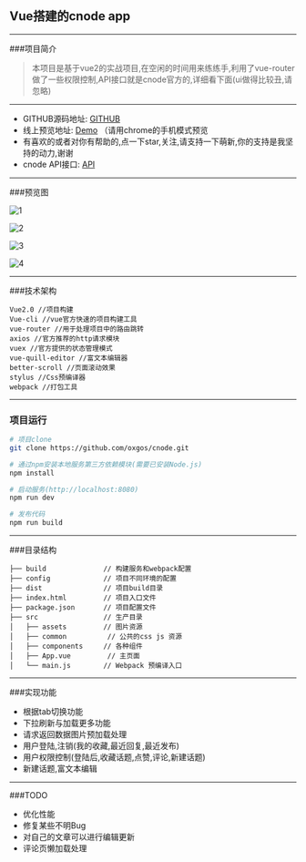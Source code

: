 ## Vue搭建的cnode app
-----
###项目简介
>本项目是基于vue2的实战项目,在空闲的时间用来练练手,利用了vue-router做了一些权限控制,API接口就是cnode官方的,详细看下面(ui做得比较丑,请忽略)

****

- GITHUB源码地址:  [GITHUB](https://github.com/oxgos/cnode)
- 线上预览地址: [Demo](https://oxgos.github.io/cnode/dist/#/) （请用chrome的手机模式预览
- 有喜欢的或者对你有帮助的,点一下star,关注,请支持一下萌新,你的支持是我坚持的动力,谢谢
- cnode API接口: [API](https://cnodejs.org/api)

****
###预览图

![1](https://github.com/oxgos/cnode/blob/master/screenshot/screen1.jpg?raw=true)

![2](https://github.com/oxgos/cnode/blob/master/screenshot/screen2.jpg?raw=true)

![3](https://github.com/oxgos/cnode/blob/master/screenshot/screen3.jpg?raw=true)

![4](https://github.com/oxgos/cnode/blob/master/screenshot/screen4.jpg?raw=true)
****
###技术架构
```
Vue2.0 //项目构建
Vue-cli //vue官方快速的项目构建工具
vue-router //用于处理项目中的路由跳转
axios //官方推荐的http请求模块
vuex //官方提供的状态管理模式
vue-quill-editor //富文本编辑器
better-scroll //页面滚动效果
stylus //Css预编译器
webpack //打包工具
```
****

### 项目运行

``` bash
# 项目clone
git clone https://github.com/oxgos/cnode.git

# 通过npm安装本地服务第三方依赖模块(需要已安装Node.js)
npm install

# 启动服务(http://localhost:8080)
npm run dev

# 发布代码
npm run build

```
****

###目录结构
```
├── build              // 构建服务和webpack配置
├── config             // 项目不同环境的配置
├── dist               // 项目build目录
├── index.html         // 项目入口文件
├── package.json       // 项目配置文件
├── src                // 生产目录
│   ├── assets         // 图片资源
│   ├── common          // 公共的css js 资源
│   ├── components     // 各种组件
│   ├── App.vue         // 主页面 
│   └── main.js        // Webpack 预编译入口
```
****
###实现功能
- 根据tab切换功能
- 下拉刷新与加载更多功能
- 请求返回数据图片预加载处理
- 用户登陆,注销(我的收藏,最近回复,最近发布)
- 用户权限控制(登陆后,收藏话题,点赞,评论,新建话题)
- 新建话题,富文本编辑

****
###TODO
- 优化性能
- 修复某些不明Bug
-  对自己的文章可以进行编辑更新
- 评论页懒加载处理
